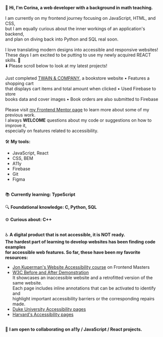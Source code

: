 👋 **Hi, I'm Corina, a web developer with a background in math teaching.**
<br>
<br>I am currently on my frontend journey focusing on JavaScript, HTML, and CSS,
<br>but I am equally curious about the inner workings of an application's backend,
<br>and plan on diving back into Python and SQL real soon.
<br>
<br>I love translating modern designs into accessible and responsive websites!
<br>These days I am excited to be putting to use my newly acquired REACT skills. 🎉 
<br>⬇️ Please scroll below to look at my latest projects!
<br>
<br>Just completed [TWAIN & COMPANY](https://twain-and-company.netlify.app/), a bookstore website  •  Features a shopping cart 
<br>that displays cart items and total amount when clicked • Used Firebase to store 
<br>books data and cover images  •  Book orders are also submitted to Firebase 
<br>
<br>Please visit [my Frontend Mentor page](https://www.frontendmentor.io/profile/Cor-Ina) to learn more about some of my previous work.
<br>I always **WELCOME** questions about my code or suggestions on how to improve it, <br>especially on features related to accessibility.
<br>
<br>🛠 **My tools:**
- JavaScript, React
- CSS, BEM
- A11y
- Firebase
- Git
- Figma

<br>📚 **Currently learning: TypeScript**
<br>
<br>🔍 **Foundational knowledge: C, Python, SQL**
<br>
<br>⚙️ **Curious about: C++**


<br>♿️ **A digital product that is not accessible, it is NOT ready.
<br>The hardest part of learning to develop websites has been finding code examples
<br>for accessible web features. So far, these have been my favorite resources:**
  - [Jon Kuperman's Website Accessibility course](https://frontendmasters.com/courses/accessibility-v2/) on Frontend Masters
  - [W3C Before and After Demonstration](https://www.w3.org/WAI/demos/bad/)
  <br>It showcases an inaccessible website and a retrofitted version of the same website. 
  <br>Each page includes inline annotations that can be activated to identify and
  <br>highlight important accessibility barriers or the corresponding repairs made. 
  - [Duke University Accessibility pages](https://web.accessibility.duke.edu/how/web-development/)
  - [Harvard's Accessibility pages](https://accessibility.huit.harvard.edu/content-creators)

                         
<br>👷 **I am open to collaborating on a11y / JavaScript / React projects.**
